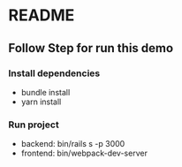 # README

## Follow Step for run this demo

### Install dependencies

 * bundle install
 * yarn install
 
### Run project

 * backend: bin/rails s -p 3000
 * frontend: bin/webpack-dev-server
